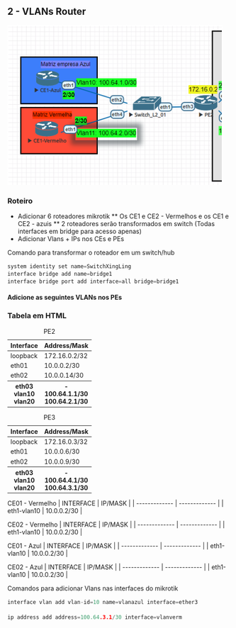 ## 2 - VLANs Router

![Laborátorio completo](https://github.com/ledsonsb/lab_ospf_mpls_ibgp_vrf_mikrotik/blob/main/_imagens/passo02.PNG)

### Roteiro
* Adicionar 6 roteadores mikrotik
** Os CE1 e CE2 - Vermelhos e os CE1 e CE2 - azuis
** 2 roteadores serão transformados em switch (Todas interfaces em bridge para acesso apenas)
* Adicionar Vlans + IPs nos CEs e PEs

Comando para transformar o roteador em um switch/hub
~~~cpp
system identity set name=SwitchXingLing
interface bridge add name=bridge1
interface bridge port add interface=all bridge=bridge1 
~~~

#### Adicione as seguintes VLANs nos PEs 

### Tabela em HTML

<table class="table">
	<caption>PE2</caption>
	<thead>
	<tr>
		<th>Interface</th>
		<th>Address/Mask</th>
	</tr>
	</thead>
	<tbody>
	<tr>
		<td>loopback</td>
		<td>172.16.0.2/32</td>
	</tr>
	<tr>
		<td>eth01<br>
		<td>10.0.0.2/30<br>
	</tr>
	<tr>
		<td>eth02</td>
		<td>10.0.0.14/30</td>
	</tr>
		<tr>
		<th>
			eth03<br><strong>vlan10</strong><br><strong>vlan20</strong>
		</th>
		<th>
			-<br>100.64.1.1/30<br>100.64.2.1/30
		</th>
	</tr>
	</tbody>
</table>


<table class="table">
	<caption>PE3</caption>
	<thead>
	<tr>
		<th>Interface</th>
		<th>Address/Mask</th>
	</tr>
	</thead>
	<tbody>
	<tr>
		<td>loopback</td>
		<td>172.16.0.3/32</td>
	</tr>
	<tr>
		<td>eth01<br>
		<td>10.0.0.6/30<br>
	</tr>
	<tr>
		<td>eth02</td>
		<td>10.0.0.9/30</td>
	</tr>
		<tr>
		<th>
			eth03<br><strong>vlan10</strong><br><strong>vlan20</strong>
		</th>
		<th>
			-<br>100.64.4.1/30<br>100.64.3.1/30
		</th>
	</tr>
	</tbody>
</table>

CE01 - Vermelho
| INTERFACE | IP/MASK |
| ------------- | ------------- |
| eth1-vlan10  | 10.0.0.2/30 |

CE02 - Vermelho 
| INTERFACE | IP/MASK |
| ------------- | ------------- |
| eth1-vlan10  | 10.0.0.2/30 |

CE01 - Azul
| INTERFACE | IP/MASK |
| ------------- | ------------- |
| eth1-vlan10  | 10.0.0.2/30 |

CE02 - Azul 
| INTERFACE | IP/MASK |
| ------------- | ------------- |
| eth1-vlan10  | 10.0.0.2/30 |

Comandos para adicionar Vlans nas interfaces do mikrotik
~~~cpp
interface vlan add vlan-id=10 name=vlanazul interface=ether3

ip address add address=100.64.3.1/30 interface=vlanverm
~~~



